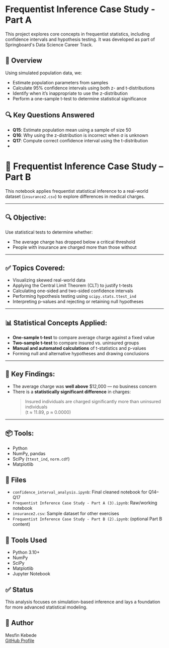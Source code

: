 # Frequentist Inference Case Study - Part A

This project explores core concepts in frequentist statistics, including confidence intervals and hypothesis testing. It was developed as part of Springboard's Data Science Career Track.

## 📘 Overview

Using simulated population data, we:

- Estimate population parameters from samples
- Calculate 95% confidence intervals using both z- and t-distributions
- Identify when it’s inappropriate to use the z-distribution
- Perform a one-sample t-test to determine statistical significance

## 🔍 Key Questions Answered

- **Q15**: Estimate population mean using a sample of size 50  
- **Q16**: Why using the z-distribution is incorrect when σ is unknown  
- **Q17**: Compute correct confidence interval using the t-distribution
- 
# 📘 Frequentist Inference Case Study – Part B

This notebook applies frequentist statistical inference to a real-world dataset (`insurance2.csv`) to explore differences in medical charges.

---

## 🔍 Objective:
Use statistical tests to determine whether:
- The average charge has dropped below a critical threshold
- People with insurance are charged more than those without

---

## ✅ Topics Covered:

- Visualizing skewed real-world data
- Applying the Central Limit Theorem (CLT) to justify t-tests
- Calculating one-sided and two-sided confidence intervals
- Performing hypothesis testing using `scipy.stats.ttest_ind`
- Interpreting p-values and rejecting or retaining null hypotheses

---

## 📊 Statistical Concepts Applied:

- **One-sample t-test** to compare average charge against a fixed value
- **Two-sample t-test** to compare insured vs. uninsured groups
- **Manual and automated calculations** of t-statistics and p-values
- Forming null and alternative hypotheses and drawing conclusions

---

## 🧪 Key Findings:

- The average charge was **well above** \$12,000 — no business concern
- There is a **statistically significant difference** in charges:
  > Insured individuals are charged significantly more than uninsured individuals  
  > (t ≈ 11.89, p ≈ 0.0000)

---

## 📦 Tools:
- Python
- NumPy, pandas
- SciPy (`ttest_ind`, `norm.cdf`)
- Matplotlib



## 📂 Files

- `confidence_interval_analysis.ipynb`: Final cleaned notebook for Q14–Q17
- `Frequentist Inference Case Study - Part A (3).ipynb`: Raw/working notebook
- `insurance2.csv`: Sample dataset for other exercises
- `Frequentist Inference Case Study - Part B (2).ipynb`: (optional Part B content)

## 🧪 Tools Used

- Python 3.10+
- NumPy
- SciPy
- Matplotlib
- Jupyter Notebook

## ✅ Status

This analysis focuses on simulation-based inference and lays a foundation for more advanced statistical modeling.

## 👤 Author

Mesfin Kebede  
[GitHub Profile](https://github.com/mesfin-k)
